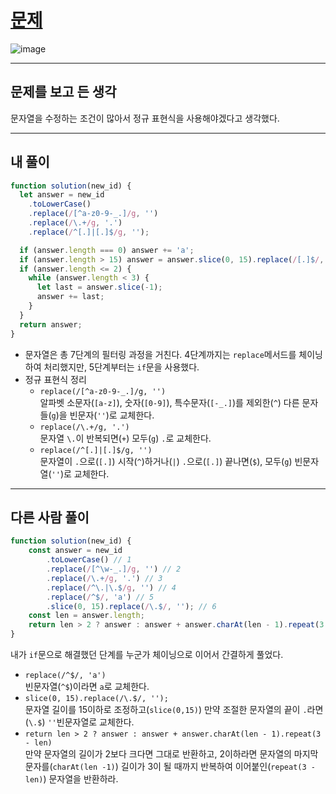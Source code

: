 # [문제](https://school.programmers.co.kr/learn/courses/30/lessons/72410)
![image](https://github.com/user-attachments/assets/f7d53e0a-be23-4c4c-be1b-6104c54863b3)  

---
## 문제를 보고 든 생각
문자열을 수정하는 조건이 많아서 정규 표현식을 사용해야겠다고 생각했다.

---
## 내 풀이
```javascript
function solution(new_id) {
  let answer = new_id
    .toLowerCase()
    .replace(/[^a-z0-9-_.]/g, '')
    .replace(/\.+/g, '.')
    .replace(/^[.]|[.]$/g, '');

  if (answer.length === 0) answer += 'a';
  if (answer.length > 15) answer = answer.slice(0, 15).replace(/[.]$/, '');
  if (answer.length <= 2) {
    while (answer.length < 3) {
      let last = answer.slice(-1);
      answer += last;
    }
  }
  return answer;
}
```
- 문자열은 총 7단계의 필터링 과정을 거친다. 4단계까지는 `replace`메서드를 체이닝하여 처리했지만, 5단계부터는 `if`문을 사용했다.
- 정규 표현식 정리
  -  `replace(/[^a-z0-9-_.]/g, '')`  
      알파벳 소문자(`[a-z]`), 숫자(`[0-9]`), 특수문자(`[-_.]`)를 제외한(`^`) 다른 문자들(`g`)을 빈문자(`''`)로 교체한다.
  - `replace(/\.+/g, '.')`  
    문자열 `\.`이 반복되면(`+`) 모두(`g`) `.`로 교체한다.
  - `replace(/^[.]|[.]$/g, '')`  
    문자열이 `.`으로(`[.]`) 시작(`^`)하거나(`|`) `.`으로(`[.]`) 끝나면(`$`), 모두(`g`) 빈문자열(`''`)로 교체한다.

---
## 다른 사람 풀이
```javascript
function solution(new_id) {
    const answer = new_id
        .toLowerCase() // 1
        .replace(/[^\w-_.]/g, '') // 2
        .replace(/\.+/g, '.') // 3
        .replace(/^\.|\.$/g, '') // 4
        .replace(/^$/, 'a') // 5
        .slice(0, 15).replace(/\.$/, ''); // 6
    const len = answer.length;
    return len > 2 ? answer : answer + answer.charAt(len - 1).repeat(3 - len);
}
```
내가 `if`문으로 해결했던 단계를 누군가 체이닝으로 이어서 간결하게 풀었다.

- `replace(/^$/, 'a')`  
  빈문자열(`^$`)이라면 `a`로 교체한다.
- `slice(0, 15).replace(/\.$/, '');`  
  문자열 길이를 15이하로 조정하고(`slice(0,15)`) 만약 조절한 문자열의 끝이 `.`라면(`\.$`) `''`빈문자열로 교체한다.
- `return len > 2 ? answer : answer + answer.charAt(len - 1).repeat(3 - len)`  
  만약 문자열의 길이가 2보다 크다면 그대로 반환하고, 2이하라면 문자열의 마지막 문자를(`charAt(len -1)`) 길이가 3이 될 때까지 반복하여 이어붙인(`repeat(3 - len)`) 문자열을 반환하라.
